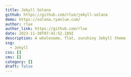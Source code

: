 ```yaml
---
title: Jekyll Solana
github: https://github.com/rlue/jekyll-solana
demo: https://solana.ryanlue.com/
author: rlue
author_link: https://github.com/rlue
date: 2023-11-30T07:41:52.189Z
description: A wholesome, flat, sunshiny Jekyll theme
ssg:
  - Jekyll
css: []
cms: []
category: []
draft: false
---
```

